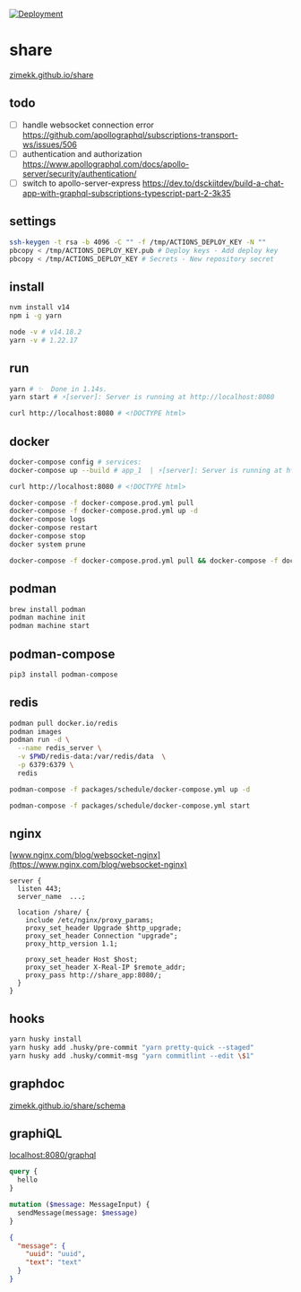 [![Deployment](https://github.com/zimekk/share/actions/workflows/deploy.yml/badge.svg?branch=main)](https://github.com/zimekk/share/actions/workflows/deploy.yml)

# share

[zimekk.github.io/share](https://zimekk.github.io/share)

## todo

- [ ] handle websocket connection error
      https://github.com/apollographql/subscriptions-transport-ws/issues/506
- [ ] authentication and authorization
      https://www.apollographql.com/docs/apollo-server/security/authentication/
- [ ] switch to apollo-server-express
      https://dev.to/dsckiitdev/build-a-chat-app-with-graphql-subscriptions-typescript-part-2-3k35

## settings

```sh
ssh-keygen -t rsa -b 4096 -C "" -f /tmp/ACTIONS_DEPLOY_KEY -N ""
pbcopy < /tmp/ACTIONS_DEPLOY_KEY.pub # Deploy keys - Add deploy key
pbcopy < /tmp/ACTIONS_DEPLOY_KEY # Secrets - New repository secret
```

## install

```sh
nvm install v14
npm i -g yarn
```

```sh
node -v # v14.18.2
yarn -v # 1.22.17
```

## run

```sh
yarn # ✨  Done in 1.14s.
yarn start # ⚡️[server]: Server is running at http://localhost:8080
```

```sh
curl http://localhost:8080 # <!DOCTYPE html>
```

## docker

```sh
docker-compose config # services:
docker-compose up --build # app_1  | ⚡️[server]: Server is running at http://localhost:8080
```

```sh
curl http://localhost:8080 # <!DOCTYPE html>
```

```sh
docker-compose -f docker-compose.prod.yml pull
docker-compose -f docker-compose.prod.yml up -d
docker-compose logs
docker-compose restart
docker-compose stop
docker system prune
```

```sh
docker-compose -f docker-compose.prod.yml pull && docker-compose -f docker-compose.prod.yml up -d && docker system prune
```

## podman

```sh
brew install podman
podman machine init
podman machine start
```

## podman-compose

```sh
pip3 install podman-compose
```

## redis

```sh
podman pull docker.io/redis
podman images
podman run -d \
  --name redis_server \
  -v $PWD/redis-data:/var/redis/data  \
  -p 6379:6379 \
  redis
```

```sh
podman-compose -f packages/schedule/docker-compose.yml up -d
```

```sh
podman-compose -f packages/schedule/docker-compose.yml start
```

## nginx

[www.nginx.com/blog/websocket-nginx](https://www.nginx.com/blog/websocket-nginx)

```nginx
server {
  listen 443;
  server_name  ...;

  location /share/ {
    include /etc/nginx/proxy_params;
    proxy_set_header Upgrade $http_upgrade;
    proxy_set_header Connection "upgrade";
    proxy_http_version 1.1;

    proxy_set_header Host $host;
    proxy_set_header X-Real-IP $remote_addr;
    proxy_pass http://share_app:8080/;
  }
}
```

## hooks

```sh
yarn husky install
yarn husky add .husky/pre-commit "yarn pretty-quick --staged"
yarn husky add .husky/commit-msg "yarn commitlint --edit \$1"
```

## graphdoc

[zimekk.github.io/share/schema](https://zimekk.github.io/share/schema)

## graphiQL

[localhost:8080/graphql](http://localhost:8080/graphql)

```graphql
query {
  hello
}
```

```graphql
mutation ($message: MessageInput) {
  sendMessage(message: $message)
}
```

```json
{
  "message": {
    "uuid": "uuid",
    "text": "text"
  }
}
```
